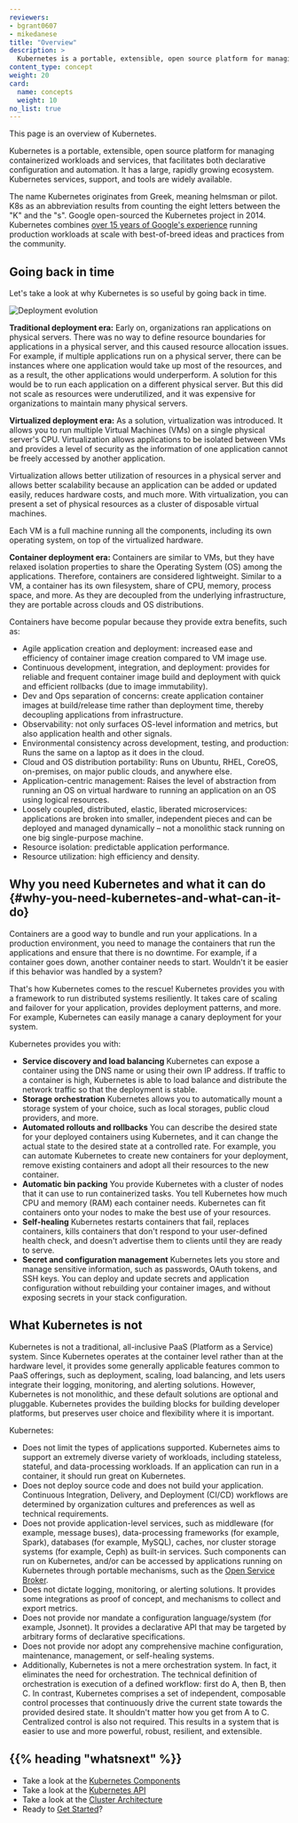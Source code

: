 ```yaml
---
reviewers:
- bgrant0607
- mikedanese
title: "Overview"
description: >
  Kubernetes is a portable, extensible, open source platform for managing containerized workloads and services, that facilitates both declarative configuration and automation. It has a large, rapidly growing ecosystem. Kubernetes services, support, and tools are widely available.
content_type: concept
weight: 20
card:
  name: concepts
  weight: 10
no_list: true
---
```


<!-- overview -->
This page is an overview of Kubernetes.


<!-- body -->
Kubernetes is a portable, extensible, open source platform for managing containerized workloads and services, that facilitates both declarative configuration and automation. It has a large, rapidly growing ecosystem. Kubernetes services, support, and tools are widely available.

The name Kubernetes originates from Greek, meaning helmsman or pilot. K8s as an abbreviation results from counting the eight letters between the "K" and the "s". Google open-sourced the Kubernetes project in 2014. Kubernetes combines [over 15 years of Google's experience](/blog/2015/04/borg-predecessor-to-kubernetes/) running production workloads at scale with best-of-breed ideas and practices from the community.

## Going back in time

Let's take a look at why Kubernetes is so useful by going back in time.

![Deployment evolution](/images/docs/Container_Evolution.svg)

**Traditional deployment era:**
Early on, organizations ran applications on physical servers. There was no way to define resource boundaries for applications in a physical server, and this caused resource allocation issues. For example, if multiple applications run on a physical server, there can be instances where one application would take up most of the resources, and as a result, the other applications would underperform. A solution for this would be to run each application on a different physical server. But this did not scale as resources were underutilized, and it was expensive for organizations to maintain many physical servers.

**Virtualized deployment era:**  As a solution, virtualization was introduced. It allows you to run multiple Virtual Machines (VMs) on a single physical server's CPU. Virtualization allows applications to be isolated between VMs and provides a level of security as the information of one application cannot be freely accessed by another application.

Virtualization allows better utilization of resources in a physical server and allows better scalability because an application can be added or updated easily, reduces hardware costs, and much more. With virtualization, you can present a set of physical resources as a cluster of disposable virtual machines.

Each VM is a full machine running all the components, including its own operating system, on top of the virtualized hardware.

**Container deployment era:** Containers are similar to VMs, but they have relaxed isolation properties to share the Operating System (OS) among the applications. Therefore, containers are considered lightweight. Similar to a VM, a container has its own filesystem, share of CPU, memory, process space, and more. As they are decoupled from the underlying infrastructure, they are portable across clouds and OS distributions.

Containers have become popular because they provide extra benefits, such as:

* Agile application creation and deployment: increased ease and efficiency of container image creation compared to VM image use.
* Continuous development, integration, and deployment: provides for reliable and frequent container image build and deployment with quick and efficient rollbacks (due to image immutability).
* Dev and Ops separation of concerns: create application container images at build/release time rather than deployment time, thereby decoupling applications from infrastructure.
* Observability: not only surfaces OS-level information and metrics, but also application health and other signals.
* Environmental consistency across development, testing, and production: Runs the same on a laptop as it does in the cloud.
* Cloud and OS distribution portability: Runs on Ubuntu, RHEL, CoreOS, on-premises, on major public clouds, and anywhere else.
* Application-centric management: Raises the level of abstraction from running an OS on virtual hardware to running an application on an OS using logical resources.
* Loosely coupled, distributed, elastic, liberated microservices: applications are broken into smaller, independent pieces and can be deployed and managed dynamically – not a monolithic stack running on one big single-purpose machine.
* Resource isolation: predictable application performance.
* Resource utilization: high efficiency and density.

## Why you need Kubernetes and what it can do {#why-you-need-kubernetes-and-what-can-it-do}

Containers are a good way to bundle and run your applications. In a production environment, you need to manage the containers that run the applications and ensure that there is no downtime. For example, if a container goes down, another container needs to start. Wouldn't it be easier if this behavior was handled by a system?

That's how Kubernetes comes to the rescue! Kubernetes provides you with a framework to run distributed systems resiliently. It takes care of scaling and failover for your application, provides deployment patterns, and more. For example, Kubernetes can easily manage a canary deployment for your system.

Kubernetes provides you with:

* **Service discovery and load balancing**
Kubernetes can expose a container using the DNS name or using their own IP address. If traffic to a container is high, Kubernetes is able to load balance and distribute the network traffic so that the deployment is stable.
* **Storage orchestration**
Kubernetes allows you to automatically mount a storage system of your choice, such as local storages, public cloud providers, and more.
* **Automated rollouts and rollbacks**
You can describe the desired state for your deployed containers using Kubernetes, and it can change the actual state to the desired state at a controlled rate. For example, you can automate Kubernetes to create new containers for your deployment, remove existing containers and adopt all their resources to the new container.
* **Automatic bin packing**
You provide Kubernetes with a cluster of nodes that it can use to run containerized tasks. You tell Kubernetes how much CPU and memory (RAM) each container needs. Kubernetes can fit containers onto your nodes to make the best use of your resources.
* **Self-healing**
Kubernetes restarts containers that fail, replaces containers, kills containers that don't respond to your user-defined health check, and doesn't advertise them to clients until they are ready to serve.
* **Secret and configuration management**
Kubernetes lets you store and manage sensitive information, such as passwords, OAuth tokens, and SSH keys. You can deploy and update secrets and application configuration without rebuilding your container images, and without exposing secrets in your stack configuration.

## What Kubernetes is not

Kubernetes is not a traditional, all-inclusive PaaS (Platform as a Service) system. Since Kubernetes operates at the container level rather than at the hardware level, it provides some generally applicable features common to PaaS offerings, such as deployment, scaling, load balancing, and lets users integrate their logging, monitoring, and alerting solutions. However, Kubernetes is not monolithic, and these default solutions are optional and pluggable. Kubernetes provides the building blocks for building developer platforms, but preserves user choice and flexibility where it is important.

Kubernetes:

* Does not limit the types of applications supported. Kubernetes aims to support an extremely diverse variety of workloads, including stateless, stateful, and data-processing workloads. If an application can run in a container, it should run great on Kubernetes.
* Does not deploy source code and does not build your application. Continuous Integration, Delivery, and Deployment (CI/CD) workflows are determined by organization cultures and preferences as well as technical requirements.
* Does not provide application-level services, such as middleware (for example, message buses), data-processing frameworks (for example, Spark), databases (for example, MySQL), caches, nor cluster storage systems (for example, Ceph) as built-in services. Such components can run on Kubernetes, and/or can be accessed by applications running on Kubernetes through portable mechanisms, such as the [Open Service Broker](https://openservicebrokerapi.org/).
* Does not dictate logging, monitoring, or alerting solutions. It provides some integrations as proof of concept, and mechanisms to collect and export metrics.
* Does not provide nor mandate a configuration language/system (for example, Jsonnet). It provides a declarative API that may be targeted by arbitrary forms of declarative specifications.
* Does not provide nor adopt any comprehensive machine configuration, maintenance, management, or self-healing systems.
* Additionally, Kubernetes is not a mere orchestration system. In fact, it eliminates the need for orchestration. The technical definition of orchestration is execution of a defined workflow: first do A, then B, then C. In contrast, Kubernetes comprises a set of independent, composable control processes that continuously drive the current state towards the provided desired state. It shouldn't matter how you get from A to C. Centralized control is also not required. This results in a system that is easier to use and more powerful, robust, resilient, and extensible.



## {{% heading "whatsnext" %}}

*   Take a look at the [Kubernetes Components](/docs/concepts/overview/components/)
*   Take a look at the [Kubernetes API](/docs/concepts/overview/kubernetes-api/)
*  Take a look at the [Cluster Architecture](/docs/concepts/architecture/)
*   Ready to [Get Started](/docs/setup/)?

